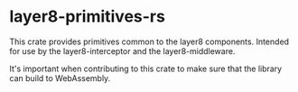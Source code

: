 # layer8-primitives-rs

This crate provides primitives common to the layer8 components. Intended for use by the layer8-interceptor and the layer8-middleware.

It's important when contributing to this crate to make sure that the library can build to WebAssembly.
